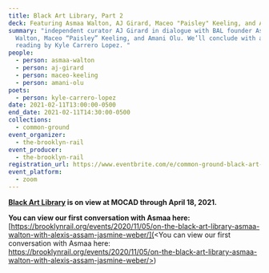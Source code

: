 ```yaml
---
title: Black Art Library, Part 2
deck: Featuring Asmaa Walton, AJ Girard, Maceo "Paisley" Keeling, and Amani Olu.
summary: "independent curator AJ Girard in dialogue with BAL founder Asmaa
  Walton, Maceo “Paisley” Keeling, and Amani Olu. We’ll conclude with a poetry
  reading by Kyle Carrero Lopez. "
people:
  - person: asmaa-walton
  - person: aj-girard
  - person: maceo-keeling
  - person: amani-olu
poets:
  - person: kyle-carrero-lopez
date: 2021-02-11T13:00:00-0500
end_date: 2021-02-11T14:30:00-0500
collections:
  - common-ground
event_organizer:
  - the-brooklyn-rail
event_producer:
  - the-brooklyn-rail
registration_url: https://www.eventbrite.com/e/common-ground-black-art-library-part-2-tickets-140350300527
event_platform:
  - zoom
---
```

**[Black Art Library](https://mocadetroit.org/black-art-library) is on view at MOCAD through April 18, 2021.**

**You can view our first conversation with Asmaa here:** [https://brooklynrail.org/events/2020/11/05/on-the-black-art-library-asmaa-walton-with-alexis-assam-jasmine-weber/](<You can view our first conversation with Asmaa here: https://brooklynrail.org/events/2020/11/05/on-the-black-art-library-asmaa-walton-with-alexis-assam-jasmine-weber/>)